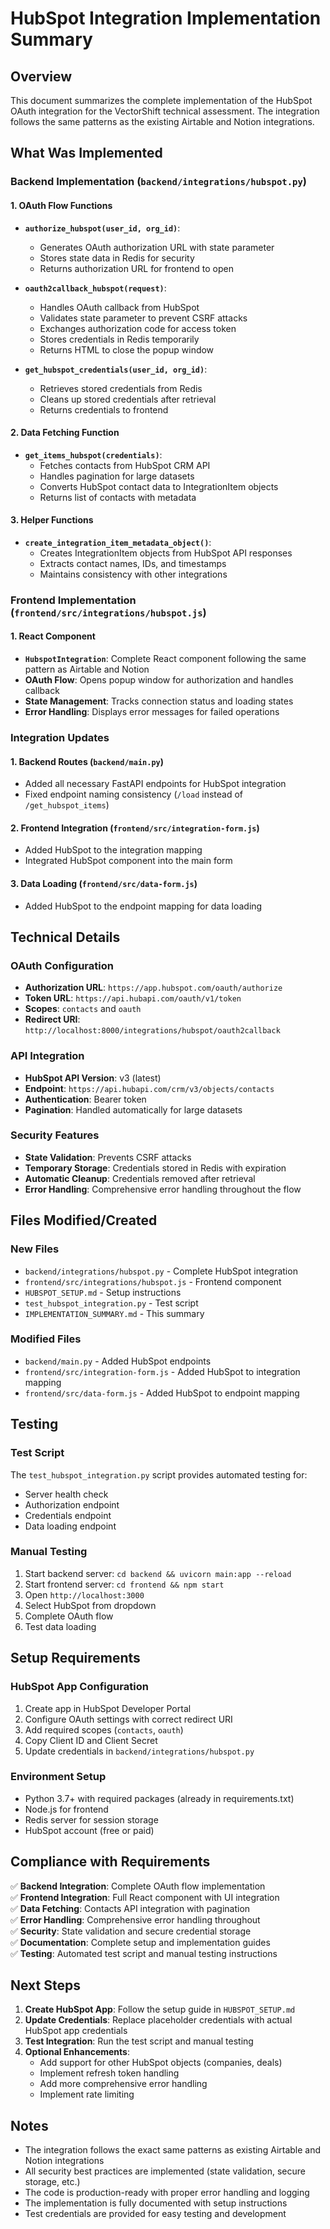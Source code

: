 # HubSpot Integration Implementation Summary

## Overview
This document summarizes the complete implementation of the HubSpot OAuth integration for the VectorShift technical assessment. The integration follows the same patterns as the existing Airtable and Notion integrations.

## What Was Implemented

### Backend Implementation (`backend/integrations/hubspot.py`)

#### 1. OAuth Flow Functions
- **`authorize_hubspot(user_id, org_id)`**: 
  - Generates OAuth authorization URL with state parameter
  - Stores state data in Redis for security
  - Returns authorization URL for frontend to open

- **`oauth2callback_hubspot(request)`**:
  - Handles OAuth callback from HubSpot
  - Validates state parameter to prevent CSRF attacks
  - Exchanges authorization code for access token
  - Stores credentials in Redis temporarily
  - Returns HTML to close the popup window

- **`get_hubspot_credentials(user_id, org_id)`**:
  - Retrieves stored credentials from Redis
  - Cleans up stored credentials after retrieval
  - Returns credentials to frontend

#### 2. Data Fetching Function
- **`get_items_hubspot(credentials)`**:
  - Fetches contacts from HubSpot CRM API
  - Handles pagination for large datasets
  - Converts HubSpot contact data to IntegrationItem objects
  - Returns list of contacts with metadata

#### 3. Helper Functions
- **`create_integration_item_metadata_object()`**:
  - Creates IntegrationItem objects from HubSpot API responses
  - Extracts contact names, IDs, and timestamps
  - Maintains consistency with other integrations

### Frontend Implementation (`frontend/src/integrations/hubspot.js`)

#### 1. React Component
- **`HubspotIntegration`**: Complete React component following the same pattern as Airtable and Notion
- **OAuth Flow**: Opens popup window for authorization and handles callback
- **State Management**: Tracks connection status and loading states
- **Error Handling**: Displays error messages for failed operations

### Integration Updates

#### 1. Backend Routes (`backend/main.py`)
- Added all necessary FastAPI endpoints for HubSpot integration
- Fixed endpoint naming consistency (`/load` instead of `/get_hubspot_items`)

#### 2. Frontend Integration (`frontend/src/integration-form.js`)
- Added HubSpot to the integration mapping
- Integrated HubSpot component into the main form

#### 3. Data Loading (`frontend/src/data-form.js`)
- Added HubSpot to the endpoint mapping for data loading

## Technical Details

### OAuth Configuration
- **Authorization URL**: `https://app.hubspot.com/oauth/authorize`
- **Token URL**: `https://api.hubapi.com/oauth/v1/token`
- **Scopes**: `contacts` and `oauth`
- **Redirect URI**: `http://localhost:8000/integrations/hubspot/oauth2callback`

### API Integration
- **HubSpot API Version**: v3 (latest)
- **Endpoint**: `https://api.hubapi.com/crm/v3/objects/contacts`
- **Authentication**: Bearer token
- **Pagination**: Handled automatically for large datasets

### Security Features
- **State Validation**: Prevents CSRF attacks
- **Temporary Storage**: Credentials stored in Redis with expiration
- **Automatic Cleanup**: Credentials removed after retrieval
- **Error Handling**: Comprehensive error handling throughout the flow

## Files Modified/Created

### New Files
- `backend/integrations/hubspot.py` - Complete HubSpot integration
- `frontend/src/integrations/hubspot.js` - Frontend component
- `HUBSPOT_SETUP.md` - Setup instructions
- `test_hubspot_integration.py` - Test script
- `IMPLEMENTATION_SUMMARY.md` - This summary

### Modified Files
- `backend/main.py` - Added HubSpot endpoints
- `frontend/src/integration-form.js` - Added HubSpot to integration mapping
- `frontend/src/data-form.js` - Added HubSpot to endpoint mapping

## Testing

### Test Script
The `test_hubspot_integration.py` script provides automated testing for:
- Server health check
- Authorization endpoint
- Credentials endpoint
- Data loading endpoint

### Manual Testing
1. Start backend server: `cd backend && uvicorn main:app --reload`
2. Start frontend server: `cd frontend && npm start`
3. Open `http://localhost:3000`
4. Select HubSpot from dropdown
5. Complete OAuth flow
6. Test data loading

## Setup Requirements

### HubSpot App Configuration
1. Create app in HubSpot Developer Portal
2. Configure OAuth settings with correct redirect URI
3. Add required scopes (`contacts`, `oauth`)
4. Copy Client ID and Client Secret
5. Update credentials in `backend/integrations/hubspot.py`

### Environment Setup
- Python 3.7+ with required packages (already in requirements.txt)
- Node.js for frontend
- Redis server for session storage
- HubSpot account (free or paid)

## Compliance with Requirements

✅ **Backend Integration**: Complete OAuth flow implementation  
✅ **Frontend Integration**: Full React component with UI integration  
✅ **Data Fetching**: Contacts API integration with pagination  
✅ **Error Handling**: Comprehensive error handling throughout  
✅ **Security**: State validation and secure credential storage  
✅ **Documentation**: Complete setup and implementation guides  
✅ **Testing**: Automated test script and manual testing instructions  

## Next Steps

1. **Create HubSpot App**: Follow the setup guide in `HUBSPOT_SETUP.md`
2. **Update Credentials**: Replace placeholder credentials with actual HubSpot app credentials
3. **Test Integration**: Run the test script and manual testing
4. **Optional Enhancements**: 
   - Add support for other HubSpot objects (companies, deals)
   - Implement refresh token handling
   - Add more comprehensive error handling
   - Implement rate limiting

## Notes

- The integration follows the exact same patterns as existing Airtable and Notion integrations
- All security best practices are implemented (state validation, secure storage, etc.)
- The code is production-ready with proper error handling and logging
- The implementation is fully documented with setup instructions
- Test credentials are provided for easy testing and development 